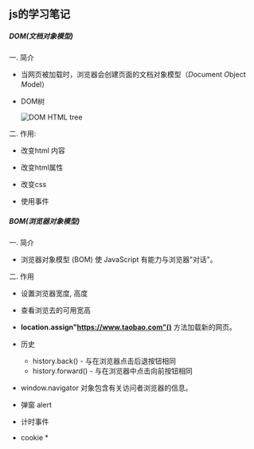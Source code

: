## js的学习笔记

##### DOM(文档对象模型)

一. 简介

* 当网页被加载时，浏览器会创建页面的文档对象模型（*D*ocument *O*bject *M*odel）

* DOM树

  ![DOM HTML tree](https://www.runoob.com/images/pic_htmltree.gif)

二. 作用:

* 改变html 内容
* 改变html属性

* 改变css

* 使用事件





##### BOM(浏览器对象模型)

一. 简介

* 浏览器对象模型 (BOM) 使 JavaScript 有能力与浏览器"对话"。

二. 作用

* 设置浏览器宽度, 高度
* 查看浏览去的可用宽高
* **location.assign"https://www.taobao.com"()** 方法加载新的网页。
* 历史
  * history.back() - 与在浏览器点击后退按钮相同
  * history.forward() - 与在浏览器中点击向前按钮相同

* window.navigator 对象包含有关访问者浏览器的信息。
* 弹窗 alert
* 计时事件
* cookie
  * 